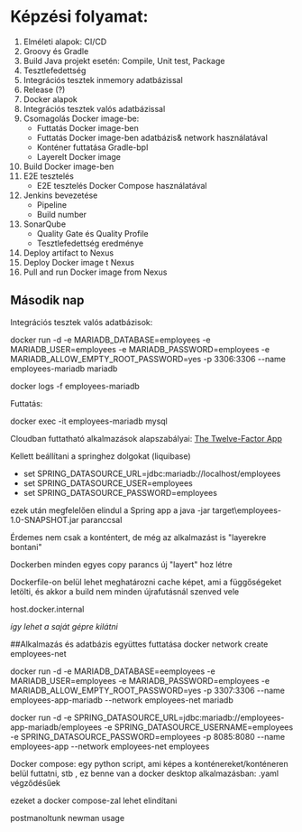 # Képzési folyamat:

1. Elméleti alapok: CI/CD
2. Groovy és Gradle
3. Build Java projekt esetén: Compile, Unit test, Package
4. Tesztlefedettség
5. Integrációs tesztek inmemory adatbázissal
6. Release (?)
7. Docker alapok
8. Integrációs tesztek valós adatbázissal
9. Csomagolás Docker image-be: 
	* Futtatás Docker image-ben
	* Futtatás Docker image-ben adatbázis& network használatával
	* Konténer futtatása Gradle-bpl
	* Layerelt Docker image
10. Build Docker image-ben
11. E2E tesztelés 
	* E2E tesztelés Docker Compose használatával
12. Jenkins bevezetése 
	* Pipeline 
	* Build number
13. SonarQube
	* Quality Gate és Quality Profile
	* Tesztlefedettség eredménye
14. Deploy artifact to Nexus
15. Deploy Docker image t Nexus
16. Pull and run Docker image from Nexus

## Második nap

Integrációs tesztek valós adatbázisok:

docker run
 -d 
 -e MARIADB_DATABASE=employees
 -e MARIADB_USER=employees
 -e MARIADB_PASSWORD=employees
 -e MARIADB_ALLOW_EMPTY_ROOT_PASSWORD=yes
 -p 3306:3306
 --name employees-mariadb mariadb

docker logs -f employees-mariadb

Futtatás:

docker exec -it employees-mariadb mysql 

Cloudban futtatható alkalmazások alapszabályai:
[The Twelve-Factor App](12factor.net)

Kellett beállítani a springhez dolgokat (liquibase)
* set SPRING_DATASOURCE_URL=jdbc:mariadb://localhost/employees
* set SPRING_DATASOURCE_USER=employees
* set SPRING_DATASOURCE_PASSWORD=employees

ezek után megfelelően elindul a Spring app a java -jar target\employees-1.0-SNAPSHOT.jar paranccsal

Érdemes nem csak a konténtert, de még az alkalmazást is "layerekre bontani"

Dockerben minden egyes copy parancs új "layert" hoz létre 

Dockerfile-on belül lehet meghatározni cache képet, ami a függőségeket letölti, és akkor a build nem minden újrafutásnál szenved vele

host.docker.internal 

*így lehet a saját gépre kilátni*

##Alkalmazás és adatbázis együttes futtatása
docker network create employees-net

docker run -d 
-e MARIADB_DATABASE=eemployees 
-e MARIADB_USER=employees
-e MARIADB_PASSWORD=employees
-e MARIADB_ALLOW_EMPTY_ROOT_PASSWORD=yes 
-p 3307:3306 
--name employees-app-mariadb 
--network employees-net mariadb

docker run -d 
-e SPRING_DATASOURCE_URL=jdbc:mariadb://employees-app-mariadb/employees 
-e SPRING_DATASOURCE_USERNAME=employees 
-e SPRING_DATASOURCE_PASSWORD=employees 
-p 8085:8080 
--name employees-app 
--network employees-net employees

Docker compose: egy python script, ami képes a konténereket/konténeren belül futtatni, stb
, ez benne van a docker desktop alkalmazásban: .yaml végződésűek

ezeket a docker compose-zal lehet elindítani

postmanoltunk
newman usage